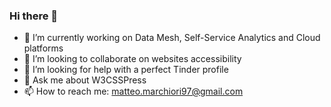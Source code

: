 ### Hi there 👋

- 🔭 I’m currently working on Data Mesh, Self-Service Analytics and Cloud platforms
- 👯 I’m looking to collaborate on websites accessibility
- 🤔 I’m looking for help with a perfect Tinder profile
- 💬 Ask me about W3CSSPress
- 📫 How to reach me: <matteo.marchiori97@gmail.com>
